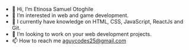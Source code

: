 - 👋 Hi, I’m Etinosa Samuel Otoghile
- 👀 I’m interested in web and game development.
- 🌱 I currently have knowledge on HTML, CSS, JavaScript, ReactJs and Git. 
- 💞️ I’m looking to work on your web development projects.
- 📫 How to reach me aguycodes25@gmail.com

<!---
Aguycodes/Aguycodes is a ✨ special ✨ repository because its `README.md` (this file) appears on your GitHub profile.
You can click the Preview link to take a look at your changes.
--->
